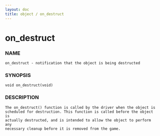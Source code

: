 ```yaml
---
layout: doc
title: object / on_destruct
---
```

# on_destruct

### NAME

    on_destruct - notification that the object is being destructed

### SYNOPSIS

    void on_destruct(void)

### DESCRIPTION

    The on_destruct() function is called by the driver when the object is
    scheduled for destruction. This function is called before the object is
    actually destructed, and is intended to allow the object to perform any
    necessary cleanup before it is removed from the game.
